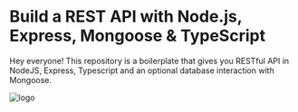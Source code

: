 # Build a REST API with Node.js, Express, Mongoose & TypeScript

Hey everyone! This repository is a boilerplate that gives you RESTful API in NodeJS, Express, Typescript and an optional database interaction with Mongoose. 

![logo](https://user-images.githubusercontent.com/71089523/177054722-d9149b96-ad55-41c6-aa9b-9348f0609a47.svg)
